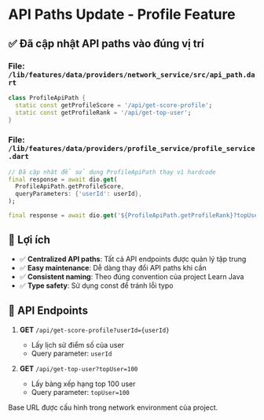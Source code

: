 # API Paths Update - Profile Feature

## ✅ Đã cập nhật API paths vào đúng vị trí

### File: `/lib/features/data/providers/network_service/src/api_path.dart`

```dart
class ProfileApiPath {
  static const getProfileScore = '/api/get-score-profile';
  static const getProfileRank = '/api/get-top-user';
}
```

### File: `/lib/features/data/providers/profile_service/profile_service.dart`

```dart
// Đã cập nhật để sử dụng ProfileApiPath thay vì hardcode
final response = await dio.get(
  ProfileApiPath.getProfileScore,
  queryParameters: {'userId': userId},
);

final response = await dio.get('${ProfileApiPath.getProfileRank}?topUser=100');
```

## 🎯 Lợi ích

- ✅ **Centralized API paths**: Tất cả API endpoints được quản lý tập trung
- ✅ **Easy maintenance**: Dễ dàng thay đổi API paths khi cần
- ✅ **Consistent naming**: Theo đúng convention của project Learn Java
- ✅ **Type safety**: Sử dụng const để tránh lỗi typo

## 📝 API Endpoints

1. **GET** `/api/get-score-profile?userId={userId}`
   - Lấy lịch sử điểm số của user
   - Query parameter: `userId`

2. **GET** `/api/get-top-user?topUser=100`
   - Lấy bảng xếp hạng top 100 user
   - Query parameter: `topUser=100`

Base URL được cấu hình trong network environment của project.
